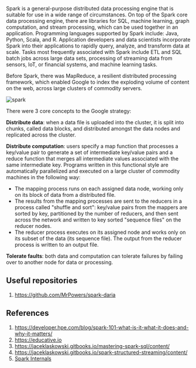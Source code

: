 Spark is a general-purpose distributed data processing engine that is suitable for use in a wide range of circumstances. 
On top of the Spark core data processing engine, there are libraries for SQL, machine learning, graph computation, and stream processing, 
which can be used together in an application. Programming languages supported by Spark include: Java, Python, Scala, and R. 
Application developers and data scientists incorporate Spark into their applications to rapidly query, analyze, and transform data at scale. 
Tasks most frequently associated with Spark include ETL and SQL batch jobs across large data sets, processing of streaming data from sensors, 
IoT, or financial systems, and machine learning tasks.

Before Spark, there was MapReduce, a resilient distributed processing framework, 
which enabled Google to index the exploding volume of content on the web, across large clusters of commodity servers.

![spark](https://user-images.githubusercontent.com/12546802/127589415-709a081f-6ff8-47d9-9a92-b53b1ce1725e.png)

There were 3 core concepts to the Google strategy:

**Distribute data**: when a data file is uploaded into the cluster, it is split into chunks, called data blocks, and distributed amongst the data nodes and replicated across the cluster.

**Distribute computation**: users specify a map function that processes a key/value pair to generate a set of intermediate key/value pairs and a reduce function that merges all intermediate values associated with the same intermediate key. Programs written in this functional style are automatically parallelized and executed on a large cluster of commodity machines in the following way:
* The mapping process runs on each assigned data node, working only on its block of data from a distributed file.
* The results from the mapping processes are sent to the reducers in a process called "shuffle and sort": key/value pairs from the mappers are sorted by key, partitioned by the number of reducers, and then sent across the network and written to key sorted "sequence files" on the reducer nodes.
* The reducer process executes on its assigned node and works only on its subset of the data (its sequence file). The output from the reducer process is written to an output file.

**Tolerate faults**: both data and computation can tolerate failures by failing over to another node for data or processing.

## Useful repositories
1. https://github.com/MrPowers/spark-daria

## References
1. https://developer.hpe.com/blog/spark-101-what-is-it-what-it-does-and-why-it-matters/
2. https://educative.io
3. https://jaceklaskowski.gitbooks.io/mastering-spark-sql/content/
4. https://jaceklaskowski.gitbooks.io/spark-structured-streaming/content/
5. [Spark Internals](https://github.com/JerryLead/SparkInternals)
